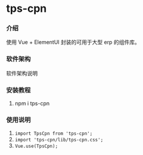 # tps-cpn

### 介绍

使用 Vue + ElementUI 封装的可用于大型 erp 的组件库。

### 软件架构

软件架构说明

### 安装教程

1. npm i tps-cpn

### 使用说明

1. `import TpsCpn from 'tps-cpn';`
2. `import 'tps-cpn/lib/tps-cpn.css';`
3. `Vue.use(TpsCpn);`
